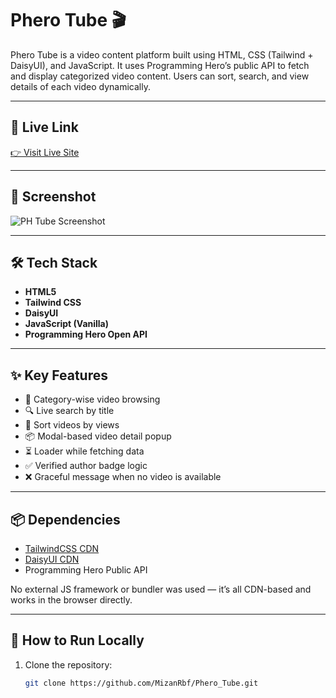 # Phero Tube 🎬

Phero Tube is a video content platform built using HTML, CSS (Tailwind + DaisyUI), and JavaScript. It uses Programming Hero’s public API to fetch and display categorized video content. Users can sort, search, and view details of each video dynamically.

---

## 🔗 Live Link
[👉 Visit Live Site](https://your-live-link.netlify.app) <!-- Replace with your deployed live URL -->

---

## 📸 Screenshot

![PH Tube Screenshot](assets/screenshot.png) <!-- Replace with an actual screenshot if available -->

---

## 🛠️ Tech Stack

- **HTML5**
- **Tailwind CSS**
- **DaisyUI**
- **JavaScript (Vanilla)**
- **Programming Hero Open API**

---

## ✨ Key Features

- 🎯 Category-wise video browsing
- 🔍 Live search by title
- 🚦 Sort videos by views
- 📦 Modal-based video detail popup
- ⏳ Loader while fetching data
- ✅ Verified author badge logic
- ❌ Graceful message when no video is available

---

## 📦 Dependencies

- [TailwindCSS CDN](https://tailwindcss.com/)
- [DaisyUI CDN](https://daisyui.com/)
- Programming Hero Public API

No external JS framework or bundler was used — it’s all CDN-based and works in the browser directly.

---

## 🚀 How to Run Locally

1. Clone the repository:
   ```bash
   git clone https://github.com/MizanRbf/Phero_Tube.git
